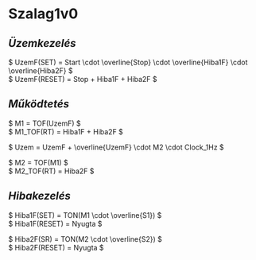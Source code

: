 # Szalag1v0
## _Üzemkezelés_
$ UzemF(SET) = Start \cdot \overline{Stop} \cdot \overline{Hiba1F} \cdot \overline{Hiba2F} $ <br>
$ UzemF(RESET) = Stop + Hiba1F + Hiba2F $

## _Működtetés_
$ M1 = TOF(UzemF) $ <br>
$ M1\_TOF(RT) = Hiba1F + Hiba2F $

$ Uzem = UzemF + \overline{UzemF} \cdot M2 \cdot Clock\_1Hz $

$ M2 = TOF(M1) $ <br>
$ M2_TOF(RT) = Hiba2F $

## _Hibakezelés_
$ Hiba1F(SET) = TON(M1 \cdot \overline{S1}) $ <br>
$ Hiba1F(RESET) = Nyugta $

$ Hiba2F(SR) = TON(M2 \cdot \overline{S2}) $ <br>
$ Hiba2F(RESET) = Nyugta $
